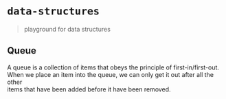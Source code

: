 # `data-structures`

> playground for data structures

## Queue

A queue is a collection of items that obeys the principle of first-in/first-out.  
When we place an item into the queue, we can only get it out after all the other   
items that have been added before it have been removed.
